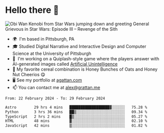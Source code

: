 <!--
**GameDog9988/GameDog9988** is a ✨ _special_ ✨ repository because its `README.md` (this file) appears on your GitHub profile.

Here are some ideas to get you started:

- 🔭 I’m currently working on ...
- 🌱 I’m currently learning ...
- 👯 I’m looking to collaborate on ...
- 🤔 I’m looking for help with ...
- 💬 Ask me about ...
- 📫 How to reach me: ...
- 😄 Pronouns: ...
- ⚡ Fun fact: ...
-->



Hello there 👋
==================================

![Obi Wan Kenobi from Star Wars jumping down and greeting General Grievous in Star Wars: Episode III – Revenge of the Sith](https://github.com/agrattan0820/agrattan0820/assets/51346343/689e56eb-29be-46a5-a079-28ea727b5f7e)


- 🌍  I'm based in Pittsburgh, PA
- 🎓  Studied Digital Narrative and Interactive Design and Computer Science at the University of Pittsburgh
- 👾  I'm working on a Quiplash-style game where the players answer with AI-generated images called [Artificial Unintelligence](https://github.com/agrattan0820/artificial-unintelligence)
- 🥣  My favorite cereal combination is Honey Bunches of Oats and Honey Nut Cheerios 😋
- 🖥️  See my portfolio at [agattan.com](http://agrattan.com/)
- 📫  You can contact me at [alex@grattan.me](mailto:alex@grattan.me)

<!--START_SECTION:waka-->

```txt
From: 22 February 2024 - To: 29 February 2024

Astro        29 hrs 4 mins   ██████████████████▓░░░░░░   75.28 %
Python       3 hrs 36 mins   ██▒░░░░░░░░░░░░░░░░░░░░░░   09.34 %
TypeScript   2 hrs 2 mins    █▒░░░░░░░░░░░░░░░░░░░░░░░   05.27 %
HTML         48 mins         ▓░░░░░░░░░░░░░░░░░░░░░░░░   02.10 %
JavaScript   42 mins         ▒░░░░░░░░░░░░░░░░░░░░░░░░   01.82 %
```

<!--END_SECTION:waka-->
